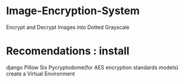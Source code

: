 # Image-Encryption-System
Encrypt and Decrypt Images into Dotted Grayscale
# Recomendations : install
django
Pillow 
Six
Pycryptodome(for AES encryption standards models)
 create a  Virtual Environment
 
